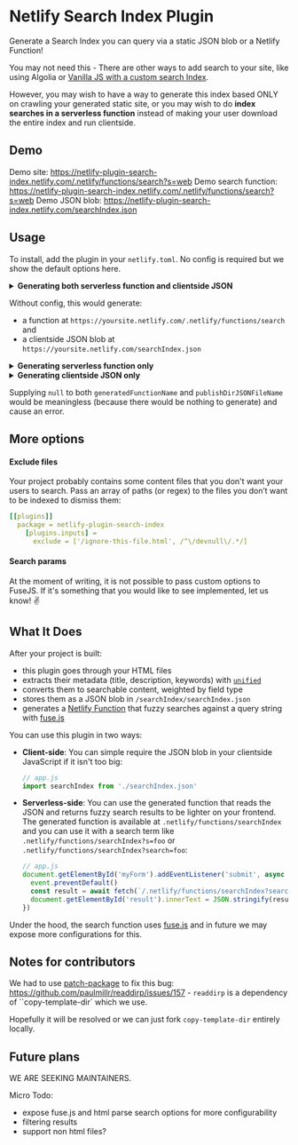 # Netlify Search Index Plugin

Generate a Search Index you can query via a static JSON blob or a Netlify Function!

You may not need this - There are other ways to add search to your site, like using Algolia or [Vanilla JS with a custom search Index](https://www.hawksworx.com/blog/adding-search-to-a-jamstack-site/).

However, you may wish to have a way to generate this index based ONLY on crawling your generated static site, or you may wish to do **index searches in a serverless function** instead of making your user download the entire index and run clientside.

## Demo

Demo site: https://netlify-plugin-search-index.netlify.com/.netlify/functions/search?s=web
Demo search function: https://netlify-plugin-search-index.netlify.com/.netlify/functions/search?s=web
Demo JSON blob: https://netlify-plugin-search-index.netlify.com/searchIndex.json

## Usage

To install, add the plugin in your `netlify.toml`. No config is required but we show the default options here.

<details>
<summary><b>Generating both serverless function and clientside JSON</b></summary>

```toml
[[build]]
  functions = functions # must specify a functions folder for this to work
[[plugins]]
  package = netlify-plugin-search-index
    # all inputs is optional, we just show you the defaults below
    # [plugins.inputs]
      # ignore = ['/ignore-this-file.html'] # don't index this file
      # generatedFunctionName = search # change the name of generated folder in case of conflicts, use `null` to turn off
      # publishDirJSONFileName = searchIndex # also use null to turn off
```

</details>

Without config, this would generate:

- a function at `https://yoursite.netlify.com/.netlify/functions/search` and
- a clientside JSON blob at `https://yoursite.netlify.com/searchIndex.json`

<details>
<summary><b>Generating serverless function only</b></summary>
  
To use this plugin only for the generated serveless function, supply `null` to the `publishDirJSONFileName`:

```toml
[[plugins]]
  package = netlify-plugin-search-index
    [plugins.inputs]
      generatedFunctionName = mySearchFunction
      publishDirJSONFileName = null
```

This would generate a Netlify function at `https://yoursite.netlify.com/.netlify/functions/mySearchFunction` which you can query with `https://yoursite.netlify.com/.netlify/functions/mySearchFunction?search=foo`.

</details>

<details>

<summary><b>Generating clientside JSON only</b></summary>

To use this plugin only for the clientside JSON file, supply `null` to the `generatedFunctionName`:

```yml
[[plugins]]
  package = netlify-plugin-search-index
    [plugins.inputs] = 
      generatedFunctionName = null
      publishDirJSONFileName = mySearchIndex # you can use / to nest in a directory
```

This would generate a clientside JSON at `https://yoursite.netlify.com/mySearchIndex.json`.

</details>

Supplying `null` to both `generatedFunctionName` and `publishDirJSONFileName` would be meaningless (because there would be nothing to generate) and cause an error.

## More options

#### Exclude files

Your project probably contains some content files that you don't want your users to search. Pass an array of paths (or regex) to the files you don’t want to be indexed to dismiss them:

```yml
[[plugins]]
  package = netlify-plugin-search-index
    [plugins.inputs] = 
      exclude = ['/ignore-this-file.html', /^\/devnull\/.*/]
```

#### Search params

At the moment of writing, it is not possible to pass custom options to FuseJS.
If it's something that you would like to see implemented, let us know! ✌️


## What It Does

After your project is built:

- this plugin goes through your HTML files
- extracts their metadata (title, description, keywords) with [`unified`](https://unifiedjs.com/)
- converts them to searchable content, weighted by field type
- stores them as a JSON blob in `/searchIndex/searchIndex.json`
- generates a [Netlify Function](https://docs.netlify.com/functions/overview/?utm_source=twitter&utm_medium=laddersblog-swyx&utm_campaign=devex) that fuzzy searches against a query string with [fuse.js](https://fusejs.io/)

You can use this plugin in two ways:

- **Client-side**: You can simple require the JSON blob in your clientside JavaScript if it isn't too big:
    ```js
    // app.js
    import searchIndex from './searchIndex.json'
    ```
- **Serverless-side**: You can use the generated function that reads the JSON and returns fuzzy search results to be lighter on your frontend. The generated function is available at `.netlify/functions/searchIndex` and you can use it with a search term like `.netlify/functions/searchIndex?s=foo` or `.netlify/functions/searchIndex?search=foo`:
    ```js
    // app.js
    document.getElementById('myForm').addEventListener('submit', async event => {
      event.preventDefault()
      const result = await fetch(`/.netlify/functions/searchIndex?search=${event.target.searchText.value}`).then(x => x.json())
      document.getElementById('result').innerText = JSON.stringify(result, null, 2)
    })
    ```

Under the hood, the search function uses [fuse.js](https://fusejs.io/) and in future we may expose more configurations for this.


## Notes for contributors

We had to use [patch-package](https://github.com/ds300/patch-package) to fix this bug: https://github.com/paulmillr/readdirp/issues/157 - `readdirp` is a dependency of ``copy-template-dir` which we use.

Hopefully it will be resolved or we can just fork `copy-template-dir` entirely locally.

## Future plans

WE ARE SEEKING MAINTAINERS.

Micro Todo:
- expose fuse.js and html parse search options for more configurability
- filtering results
- support non html files?
